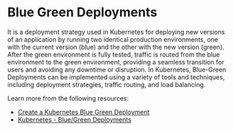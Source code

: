 # Blue Green Deployments

It is a deployment strategy used in Kubernetes for deploying new versions of an application by running two identical production environments, one with the current version (blue) and the other with the new version (green). After the green environment is fully tested, traffic is routed from the blue environment to the green environment, providing a seamless transition for users and avoiding any downtime or disruption. In Kubernetes, Blue-Green Deployments can be implemented using a variety of tools and techniques, including deployment strategies, traffic routing, and load balancing.

Learn more from the following resources:

- [Create a Kubernetes Blue Green Deployment](https://developer.harness.io/docs/continuous-delivery/cd-execution/kubernetes-executions/create-a-kubernetes-blue-green-deployment/)
- [Kubernetes - Blue/Green Deployments](https://www.youtube.com/watch?v=jxhpTGQ484Y)
